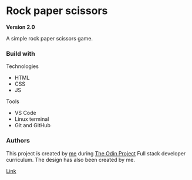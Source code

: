 # Rock paper scissors

**Version 2.0**

A simple rock paper scissors game.

### Build with 

Technologies 
* HTML
* CSS
* JS

Tools
* VS Code
* Linux terminal
* Git and GitHub

### Authors
  This project is created by [me](https://github.com/AvagSargsyan) during [The Odin Project](https://www.theodinproject.com/) Full stack developer curriculum. 
  The design has also been created by me.

[Link](https://avagsargsyan.github.io/Rock-paper-scissors/)